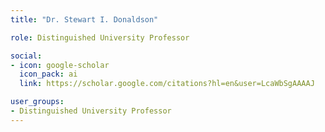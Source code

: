 ```yaml
---
title: "Dr. Stewart I. Donaldson"

role: Distinguished University Professor

social:
- icon: google-scholar
  icon_pack: ai
  link: https://scholar.google.com/citations?hl=en&user=LcaWbSgAAAAJ

user_groups:
- Distinguished University Professor
---
```






